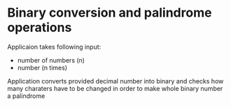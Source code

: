 # Binary conversion and palindrome operations

Applicaion takes following input:
* number of numbers (n)
* number (n times)

Application converts provided decimal number into binary and checks how many charaters have to be changed in order to make whole binary number a palindrome
